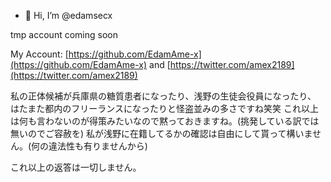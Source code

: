 - 👋 Hi, I’m @edamsecx

tmp account
coming soon

My Account: [https://github.com/EdamAme-x](https://github.com/EdamAme-x) and [https://twitter.com/amex2189](https://twitter.com/amex2189)

私の正体候補が兵庫県の糖質患者になったり、浅野の生徒会役員になったり、
はたまた都内のフリーランスになったりと怪盗並みの多さですね笑笑
これ以上は何も言わないのが得策みたいなので黙っておきますね。(挑発している訳では無いのでご容赦を)
私が浅野に在籍してるかの確認は自由にして貰って構いません。(何の違法性も有りませんから)

これ以上の返答は一切しません。
<!---
edamsecx/edamsecx is a ✨ special ✨ repository because its `README.md` (this file) appears on your GitHub profile.
You can click the Preview link to take a look at your changes.
--->
